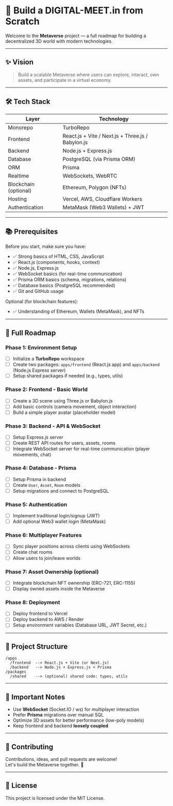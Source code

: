 # 🌌 Build a DIGITAL-MEET.in from Scratch

Welcome to the **Metaverse** project — a full roadmap for building a decentralized 3D world with modern technologies.

---

## ✨ Vision

> Build a scalable Metaverse where users can explore, interact, own assets, and participate in a virtual economy.

---

## 🛠 Tech Stack

| Layer            | Technology                           |
|------------------|--------------------------------------|
| Monorepo         | TurboRepo                            |
| Frontend         | React.js + Vite / Next.js + Three.js / Babylon.js |
| Backend          | Node.js + Express.js                 |
| Database         | PostgreSQL (via Prisma ORM)          |
| ORM              | Prisma                               |
| Realtime         | WebSockets, WebRTC                   |
| Blockchain (optional) | Ethereum, Polygon (NFTs)          |
| Hosting          | Vercel, AWS, Cloudflare Workers      |
| Authentication   | MetaMask (Web3 Wallets) + JWT        |

---

## 📚 Prerequisites

Before you start, make sure you have:

- ✅ Strong basics of HTML, CSS, JavaScript
- ✅ React.js (components, hooks, context)
- ✅ Node.js, Express.js
- ✅ WebSocket basics (for real-time communication)
- ✅ Prisma ORM basics (schema, migrations, relations)
- ✅ Database basics (PostgreSQL recommended)
- ✅ Git and GitHub usage

Optional (for blockchain features):
- ✅ Understanding of Ethereum, Wallets (MetaMask), and NFTs

---

## 🧩 Full Roadmap

### Phase 1: Environment Setup
- [ ] Initialize a **TurboRepo** workspace
- [ ] Create two packages: `apps/frontend` (React.js app) and `apps/backend` (Node.js Express server)
- [ ] Setup shared packages if needed (e.g., types, utils)

### Phase 2: Frontend - Basic World
- [ ] Create a 3D scene using Three.js or Babylon.js
- [ ] Add basic controls (camera movement, object interaction)
- [ ] Build a simple player avatar (placeholder model)

### Phase 3: Backend - API & WebSocket
- [ ] Setup Express.js server
- [ ] Create REST API routes for users, assets, rooms
- [ ] Integrate WebSocket server for real-time communication (player movements, chat)

### Phase 4: Database - Prisma
- [ ] Setup Prisma in backend
- [ ] Create `User`, `Asset`, `Room` models
- [ ] Setup migrations and connect to PostgreSQL

### Phase 5: Authentication
- [ ] Implement traditional login/signup (JWT)
- [ ] Add optional Web3 wallet login (MetaMask)

### Phase 6: Multiplayer Features
- [ ] Sync player positions across clients using WebSockets
- [ ] Create chat rooms
- [ ] Allow users to join/leave worlds

### Phase 7: Asset Ownership (optional)
- [ ] Integrate blockchain NFT ownership (ERC-721, ERC-1155)
- [ ] Display owned assets inside the Metaverse

### Phase 8: Deployment
- [ ] Deploy frontend to Vercel
- [ ] Deploy backend to AWS / Render
- [ ] Setup environment variables (Database URL, JWT Secret, etc.)

---

## 📂 Project Structure

```
/apps
  /frontend  --> React.js + Vite (or Next.js)
  /backend   --> Node.js + Express.js + Prisma
/packages
  /shared    --> (optional) shared code: types, utils
```

---

## 📢 Important Notes

- Use **WebSocket** (Socket.IO / ws) for multiplayer interaction
- Prefer **Prisma** migrations over manual SQL
- Optimize 3D assets for better performance (low-poly models)
- Keep frontend and backend **loosely coupled**

---

## 🤝 Contributing

Contributions, ideas, and pull requests are welcome!  
Let's build the Metaverse together. 🚀

---

## 📝 License

This project is licensed under the MIT License.
